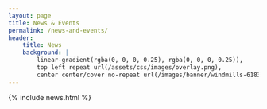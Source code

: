 ```yaml
---
layout: page
title: News & Events
permalink: /news-and-events/
header:
    title: News
    background: |
        linear-gradient(rgba(0, 0, 0, 0.25), rgba(0, 0, 0, 0.25)),
        top left repeat url(/assets/css/images/overlay.png),
        center center/cover no-repeat url(/images/banner/windmills-6183512.jpg)
---
```


{% include news.html %}

